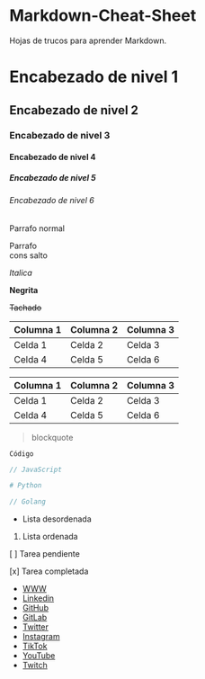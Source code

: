 # Markdown-Cheat-Sheet

Hojas de trucos para aprender Markdown.

# Encabezado de nivel 1

## Encabezado de nivel 2

### Encabezado de nivel 3

#### Encabezado de nivel 4

##### Encabezado de nivel 5

###### Encabezado de nivel 6

Parrafo normal

Parrafo\
cons salto

_Italica_

**Negrita**

~~Tachado~~

| Columna 1 | Columna 2 | Columna 3 |
| --------- | --------- | --------- |
| Celda 1   | Celda 2   | Celda 3   |
| Celda 4   | Celda 5   | Celda 6   |

| Columna 1 | Columna 2 | Columna 3 |
| --------- | --------- | --------- |
| Celda 1   | Celda 2   | Celda 3   |
| Celda 4   | Celda 5   | Celda 6   |

> blockquote

`Código`

```javascript
// JavaScript
```

```python
# Python
```

```go
// Golang
```

- Lista desordenada

1. Lista ordenada

[ ] Tarea pendiente

[x] Tarea completada

- [WWW](https://hicharlesjewel.com/)
- [Linkedin](https://linkedin.com/in/hicharlesjewel/)
- [GitHub](https://github.com/hicharlesjewel/)
- [GitLab](https://gitlab.com/hicharlesjewel/)
- [Twitter](https://twitter.com/hicharlesjewel/)
- [Instagram](https://instagram.com/hicharlesjewel/)
- [TikTok](https://tiktok.com/@hicharlesjewel/)
- [YouTube](https://youtube.com/@hicharlesjewel/)
- [Twitch](https://twitch.com/hicharlesjewel/)
